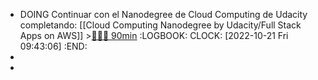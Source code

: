- DOING Continuar con el Nanodegree de Cloud Computing de Udacity completando: [[Cloud Computing Nanodegree by Udacity/Full Stack Apps on AWS]] >[🍅🍅🍅 90min](#agenda-pomo://?t=f-1666338194389-1800%2Cf-1666340947257-1800%2Cf-1666344319651-1800)
  :LOGBOOK:
  CLOCK: [2022-10-21 Fri 09:43:06]
  :END:
-
-